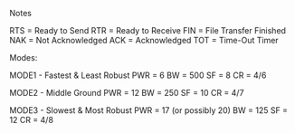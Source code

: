 Notes

RTS = Ready to Send
RTR = Ready to Receive
FIN = File Transfer Finished
NAK = Not Acknowledged
ACK = Acknowledged
TOT = Time-Out Timer


Modes:

MODE1 - Fastest & Least Robust
PWR = 6
 BW = 500
 SF = 8
 CR = 4/6

MODE2 - Middle Ground
PWR = 12
 BW = 250
 SF = 10
 CR = 4/7

MODE3 - Slowest & Most Robust
PWR = 17 (or possibly 20)
 BW = 125
 SF = 12
 CR = 4/8